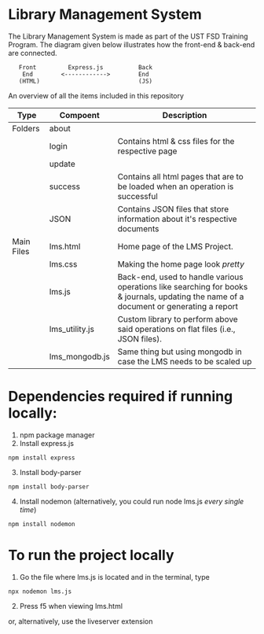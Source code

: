 # Library Management System

The Library Management System is made as part of the UST FSD Training Program. The diagram given below illustrates how the front-end & back-end are connected.
    
       Front         Express.js          Back     
        End        <------------>        End      
       (HTML)                            (JS)   
  An overview of all the items included in this repository
  
  | Type | Compoent | Description | 
  |------------|------------|------------|
  | Folders | about   |                             |
  |         | login   |                  Contains html & css files for the respective page            |
  |         | update  |                                                                               |
  |         | success | Contains all html pages that are to be loaded when an operation is successful |
  |         | JSON    | Contains JSON files that store information about it's respective documents |
  | Main Files    | lms.html| Home page of the LMS Project. |
  |         | lms.css | Making the home page look *pretty* |
  |         | lms.js | Back-end, used to handle various operations like searching for books & journals, updating the name of a document or generating a report |
  |         | lms_utility.js | Custom library to perform above said operations on flat files (i.e., JSON files). |
  |        | lms_mongodb.js | Same thing but using mongodb in case the LMS needs to be scaled up  |
  
 # Dependencies required if running locally:
  1) npm package manager
  2) Install express.js
  ```
  npm install express
  ```
  3) Install body-parser
  ```
  npm install body-parser
  ```
  4) Install nodemon (alternatively, you could run node lms.js *every single time*)
  ```
  npm install nodemon 
  ```
  
# To run the project locally
1) Go the file where lms.js is located and in the terminal, type
```
npx nodemon lms.js
```
2) Press f5 when viewing lms.html

or, alternatively, use the liveserver extension

